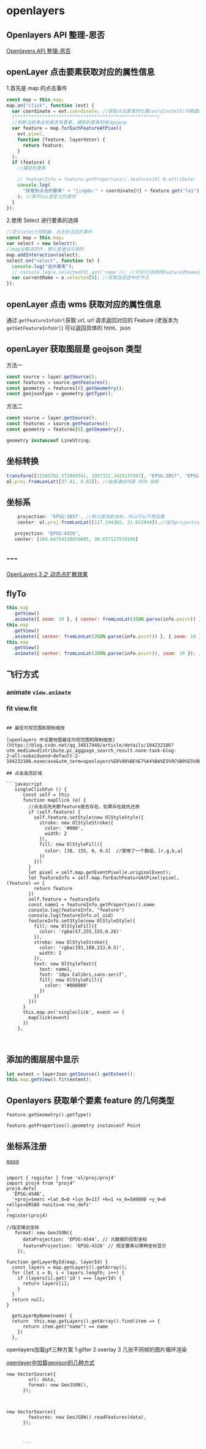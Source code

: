 # openlayers

## Openlayers API 整理-思否

[Openlayers API 整理-思否](https://segmentfault.com/a/1190000020297846)

## openLayer 点击要素获取对应的属性信息

1.首先是 map 的点击事件

```javascript
const map = this.map;
map.on("click", function (evt) {
  var coordinate = evt.coordinate; //获取点击要素的位置coordinate[0]为精度coordinate[1]为纬度
  /****************************************************/
  //判断当前单击处是否有要素，捕获到要素时弹出popup
  var feature = map.forEachFeatureAtPixel(
    evt.pixel,
    function (feature, layerVetor) {
      return feature;
    }
  );
  if (feature) {
    //捕捉到要素

    // featuerInfo = feature.getProperties().features[0].N.attribute;
    console.log(
      "获取到点击的要素" + "jingdu:" + coordinate[0] + feature.get("lei")
    ); //其中lei是定义的属性
  }
});
```

2.使用 Select 进行要素的选择

```javascript
//定义select控制器，点击标注后的事件
const map = this.map;
var select = new Select();
//map加载该控件，默认是激活可用的
map.addInteraction(select);
select.on("select", function (e) {
  console.log("选中要素");
  // console.log(e.selected[0].get('name')); //打印已选择的Feature的name属性
  var currentRome = e.selected[0]; //获取当前选中的节点
});
```

## openLayer 点击 wms 获取对应的属性信息

通过 `getFeatureInfoUrl`获取 url, url 请求返回对应的 Feature (老版本为`getGetFeatureInfoUrl`)
可以返回具体的 html、json

## openLayer 获取图层是 geojson 类型

方法一

```javascript
const source = layer.getSource();
const features = source.getFeatures();
const geometry = features[0].getGeometry();
const geojsonType = geometry.getType();
```

方法二

```javascript
const source = layer.getSource();
const features = source.getFeatures();
const geometry = features[0].getGeometry();

geometry instanceof LineString;
```

## 坐标转换

```javascript
transform([11305782.573945541, 3957322.3425137387], "EPSG:3857", "EPSG:4326"); //由投影 转向 普通经纬度
ol.proj.fromLonLat([37.41, 8.82]); //由普通经纬度 转向 投影
```

## 坐标系

```javascript
    projection: 'EPSG:3857', //默认是投影坐标，所以可以不用设置
    center: ol.proj.fromLonLat([117.244302, 31.822944]),//因为projection是设置的投影坐标，需要将经纬度坐标转换为投影坐标
```

```javascript
   projection: "EPSG:4326",
   center: [104.04754138059005, 30.657127519105]
```

## ---

[OpenLayers 3 之 动态点扩散效果](https://blog.csdn.net/qingyafan/article/details/49848455?utm_medium=distribute.pc_relevant_download.none-task-blog-baidujs-3.nonecase&depth_1-utm_source=distribute.pc_relevant_download.none-task-blog-baidujs-3.nonecase)

## flyTo

```javascript
this.map
  .getView()
  .animate({ zoom: 10 }, { center: fromLonLat(JSON.parse(info.point)) }); //先放大再移动
this.map
  .getView()
  .animate({ center: fromLonLat(JSON.parse(info.point)) }, { zoom: 10 }); //先移动再放大
this.map
  .getView()
  .animate({ center: fromLonLat(JSON.parse(info.point)), zoom: 10 }); //同时移动和放大  还可以加一个属性duration: 10000
```

## 飞行方式

### animate `view.animate`

### fit view.fit

````

## 最佳可视范围和限制缩放

[openlayers 中设置地图最佳可视范围和限制缩放](https://blog.csdn.net/qq_34817440/article/details/104232186?utm_medium=distribute.pc_aggpage_search_result.none-task-blog-2~all~sobaiduend~default-2-104232186.nonecase&utm_term=openlayers%E6%98%BE%E7%A4%BA%E5%9C%B0%E5%9B%BE%E8%8C%83%E5%9B%B4&spm=1000.2123.3001.4430)

## 点击高亮区域

```javascript
   singleClickFun () {
      const self = this
      function mapClick (e) {
        //点击后先判断feature是否存在，如果存在就先还原
        if (self.feature) {
          self.feature.setStyle(new OlStyleStyle({
            stroke: new OlStyleStroke({
              color: '#000',
              width: 2
            }),
            fill: new OlStyleFill({
              color: [38, 155, 0, 0.3]	//使用了一个数组，[r,g,b,a]
            })
          }))
        }
        let pixel = self.map.getEventPixel(e.originalEvent);
        let featureInfo = self.map.forEachFeatureAtPixel(pixel, (feature) => {
          return feature
        })
        self.feature = featureInfo
        const name1 = featureInfo.getProperties().name
        console.log(featureInfo, "feature")
        console.log(featureInfo.ol_uid)
        featureInfo.setStyle(new OlStyleStyle({
          fill: new OlStyleFill({
            color: 'rgba(57,255,155,0.26)'
          }),
          stroke: new OlStyleStroke({
            color: 'rgba(193,180,213,0.5)',
            width: 2
          }),
          text: new OlStyleText({
            text: name1,
            font: '18px Calibri,sans-serif',
            fill: new OlStyleFill({
              color: '#000000'
            })
          })
        }))
      }
      this.map.on('singleclick', event => {
        mapClick(event)
      })
    },



````

## 添加的图层居中显示

```javascript
let extent = layerJson.getSource().getExtent();
this.map.getView().fit(extent);
```

## Openlayers 获取单个要素 feature 的几何类型

`feature.getGeometry().getType()`

`feature.getProperties().geometry instanceof Point`

## 坐标系注册

[epsg](https://epsg.io/)

```

import { register } from 'ol/proj/proj4'
import proj4 from "proj4"
proj4.defs(
  'EPSG:4548',
  '+proj=tmerc +lat_0=0 +lon_0=117 +k=1 +x_0=500000 +y_0=0 +ellps=GRS80 +units=m +no_defs'
)
register(proj4)
```

```
//指定输出坐标
   format: new GeoJSON({
      dataProjection: 'EPSG:4544', // 元数据的投影坐标
      featureProjection: 'EPSG:4326' // 规定要素以哪种坐标显示
    }),
```


```
function getLayerById(map, layerId) {
  const layers = map.getLayers().getArray();
  for (let i = 0; i < layers.length; i++) {
    if (layers[i].get('id') === layerId) {
      return layers[i];
    }
  }
  return null;
}

  getLayerByName(name) {
  return  this.map.getLayers().getArray().find(item => {
      return item.get("name") == name 
    })
  },
```


openlayers加载gif三种方案
1.gifler
2 overlay
3 几张不同帧的图片循环渲染



[openlayer中加载geojson的几种方式](https://blog.csdn.net/qq_40323256/article/details/107817399)

```
new VectorSource({
        url: data,
        format: new GeoJSON(),
      });



new VectorSource({
        features: new GeoJSON().readFeatures(data),
      });



      ```